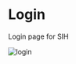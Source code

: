 # Login
Login page for SIH

![login](https://user-images.githubusercontent.com/64737847/187518362-a90b7af3-51ba-42c6-9fd2-710ae85c686a.png)
